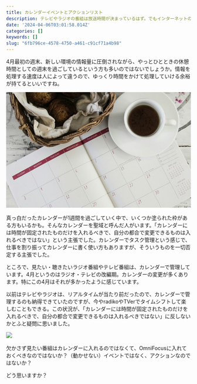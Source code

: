 ```yaml
---
title: カレンダーイベントとアクションリスト
description: テレビやラジオの番組は放送時間が決まっているはず。でもインターネットの力でタイムシフトで楽しめるようになりました。そんな状況で考えてみたいのです。
date: '2024-04-06T03:01:58.014Z'
categories: []
keywords: []
slug: "6fb796ce-4578-4750-a461-c91cf71a4b98"
---
```

4月最初の週末、新しい環境の情報量に圧倒されながら、やっとひとときの休憩時間としての週末を過ごしているという方も多いのではないでしょうか。情報を処理する速度は人によって違うので、ゆっくり時間をかけて処理していける余裕が持てるといいですね。

![](0__2lMe5NrNdYKo5mTT.jpg)

真っ白だったカレンダーが1週間を過ごしていく中で、いくつか塗られた枠がある方もいるかも。そんなカレンダーを聖域と呼んだ人がいます。「カレンダーには時間が固定されたものだけを入れるべきで、自分の都合で変更できるものは入れるべきではない」という主張でした。カレンダーでタスク管理という感じで、仕事を割り振ってカレンダーに書く使い方もありますが、そういうものを一切否定する主張でした。

ところで、見たい・聴きたいラジオ番組やテレビ番組は、カレンダーで管理しています。4月というのはラジオ・テレビの改編期。カレンダーの変更が多くあります。特にこの4月はそれが多かったように感じています。

以前はテレビやラジオは、リアルタイムが当たり前だったので、カレンダーで管理するのも納得できていたのですが、今やradikoやTVerでタイムシフトして楽しむこともできる。この状況が、「カレンダーには時間が固定されたものだけを入れるべきで、自分の都合で変更できるものは入れるべきではない」に反しないかとふと疑問に思いました。

![](0__Bt7n__c36JBBF8MeT.jpg)

欠かさず見たい番組はカレンダーに入れるのではなくて、OmniFocusに入れておくべきなのではないか？（動かせない）イベントではなく、アクションなのではないか？

どう思いますか？